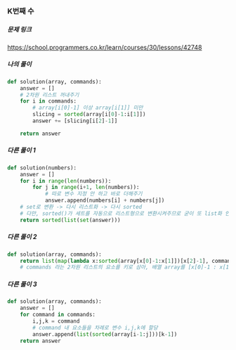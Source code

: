 ### K번째 수



##### 문제 링크

https://school.programmers.co.kr/learn/courses/30/lessons/42748



##### 나의 풀이

```py
def solution(array, commands):
    answer = []
    # 2차원 리스트 꺼내주기
    for i in commands:
        # array[i[0]-1] 이상 array[i[1]] 미만
        slicing = sorted(array[i[0]-1:i[1]])
        answer += [slicing[i[2]-1]]

    return answer
```



##### 다른 풀이 1

```py
def solution(numbers):
    answer = []
    for i in range(len(numbers)):
        for j in range(i+1, len(numbers)):
            # 따로 변수 지정 안 하고 바로 더해주기
            answer.append(numbers[i] + numbers[j])
    # set로 변환 -> 다시 리스트화 -> 다시 sorted
    # 다만, sorted()가 세트를 자동으로 리스트형으로 변환시켜주므로 굳이 또 list화 안 해도 됨
    return sorted(list(set(answer)))
```



##### 다른 풀이 2

```py
def solution(array, commands):
    return list(map(lambda x:sorted(array[x[0]-1:x[1]])[x[2]-1], commands))
    # commands 라는 2차원 리스트의 요소를 키로 삼아, 배열 array를 [x[0]-1 : x[1]]까지 인덱싱한 값을 정렬한 후, 정렬된 값의 인덱스 [x[2]-1] 값을 list(map())으로 반환
```



##### 다른 풀이 3

```py
def solution(array, commands):
    answer = []
    for command in commands:
        i,j,k = command
        # command 내 요소들을 차례로 변수 i,j,k에 할당
        answer.append(list(sorted(array[i-1:j]))[k-1])
    return answer
```

